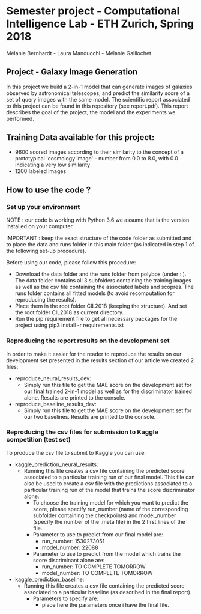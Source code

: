 # Semester project - Computational Intelligence Lab - ETH Zurich, Spring 2018
Mélanie Bernhardt - Laura Manducchi - Mélanie Gaillochet

## Project - Galaxy Image Generation
In this project we build a 2-in-1 model that can generate images of galaxies observed by astronomical telescopes, and predict the similarity score of a set of query images with the same model.
The scientific report associated to this project can be found in this repository (see report.pdf). This report describes the goal of the project, the model and the experiments we performed.

## Training Data available for this project: <br/>
* 9600 scored images according to their similarity to the concept of a prototypical 'cosmology image' - number from 0.0 to 8.0, with 0.0 indicating a very low similarity <br/>
* 1200 labeled images

## How to use the code ?
### Set up your environment
NOTE : our code is working with Python 3.6 we assume that is the version installed on your computer.

IMPORTANT : keep the exact structure of the code folder as submitted and to place the data and runs folder in this main folder (as indicated in step 1 of the following set-up procedure).

Before using our code, please follow this procedure:
* Download the data folder and the runs folder from polybox (under : ). The data folder contains all 3 subfolders containing the training images as well as the csv file containing the associated labels and scopres. The runs folder contains all fitted models (to avoid recomputation for reproducing the results).
* Place them in the root folder CIL2018 (keeping the structure). And set the root folder CIL2018 as current directory.
* Run the pip requirement file to get all necessary packages for the project using pip3 install -r requirements.txt

### Reproducing the report results on the development set
In order to make it easier for the reader to reproduce the results on our development set presented in the results section of our article we created 2 files: 
 * reproduce_neural_results_dev: 
    - Simply run this file to get the MAE score on the development set for our final trained 2-in-1 model as well as for the discriminator trained alone. Results are printed to the console.
 * reproduce_baseline_results_dev:
    - Simply run this file to get the MAE score on the development set for our two baselines. Results are printed to the        console.
 
 ### Reproducing the csv files for submission to Kaggle competition (test set)
 To produce the csv file to submit to Kaggle you can use:
 * kaggle_prediction_neural_results: 
    - Running this file creates a csv file containing the predicted score associated to a particular training run of our final                  model. This file can also be used to create a csv file with the predictions associated to a particular training run of the model that trains the score discriminator alone. 
        * To choose the training model for which you want to predict the score, please specify run_number (name of the corresponding subfolder containing the checkpoints) and model_number (specify the number of the .meta file) in the 2 first lines of the file. 
        * Parameter to use to predict from our final model are:
            - run_number: 1530273051
            - model_number: 22088
        * Parameter to use to predict from the model which trains the score discriminant alone are:
            - run_number: TO COMPLETE TOMORROW
            - model_number: TO COMPLETE TOMORROW  
 * kaggle_prediction_baseline:
    - Running this file creates a csv file containing the predicted score associated to a particular baseline (as described in the final report).
       * Parameters to specify are:
            - place here the parameters once i have the final file.
